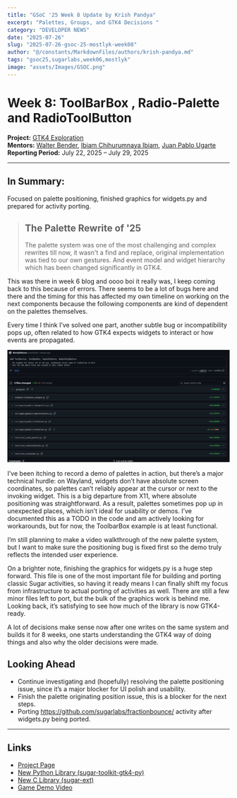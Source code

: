```yaml
---
title: "GSoC '25 Week 8 Update by Krish Pandya"
excerpt: "Palettes, Groups, and GTK4 Decisions "
category: "DEVELOPER NEWS"
date: "2025-07-26"
slug: "2025-07-26-gsoc-25-mostlyk-week08"
author: "@/constants/MarkdownFiles/authors/krish-pandya.md"
tags: "gsoc25,sugarlabs,week06,mostlyk"
image: "assets/Images/GSOC.png"
---
```



# Week 8: ToolBarBox , Radio-Palette and RadioToolButton

**Project:** [GTK4 Exploration](https://summerofcode.withgoogle.com/programs/2025/projects/rsHsYZKy)  
**Mentors:** [Walter Bender](https://github.com/walterbender), [Ibiam Chihurumnaya Ibiam](https://github.com/chimosky), [Juan Pablo Ugarte](https://github.com/xjuan)  
**Reporting Period:** July 22, 2025 – July 29, 2025

---

## In Summary:

Focused on palette positioning, finished graphics for widgets.py and prepared for activity porting.

> ## The Palette Rewrite of '25
> The palette system was one of the most challenging and complex rewrites till now, it wasn't a find and replace, original implementation was tied to our own gestures. And event model and widget hierarchy which has been changed significantly in GTK4.


This was there in week 6 blog and oooo boi it really was, I keep coming back to this because of errors. 
There seems to be a lot of bugs here and there and the timing for this has affected my own timeline on working on the next components because the following components are kind of dependent on the palettes themselves.

Every time I think I’ve solved one part, another subtle bug or incompatibility pops up, often related to how GTK4 expects widgets to interact or how events are propagated.


![Week-08-Commit](public/assets/Images/week08-mostly-commit.png)

I’ve been itching to record a demo of palettes in action, but there’s a major technical hurdle: on Wayland, widgets don’t have absolute screen coordinates, so palettes can’t reliably appear at the cursor or next to the invoking widget. This is a big departure from X11, where absolute positioning was straightforward. As a result, palettes sometimes pop up in unexpected places, which isn’t ideal for usability or demos. I’ve documented this as a TODO in the code and am actively looking for workarounds, but for now, the ToolbarBox example is at least functional.

I’m still planning to make a video walkthrough of the new palette system, but I want to make sure the positioning bug is fixed first so the demo truly reflects the intended user experience. 

On a brighter note, finishing the graphics for widgets.py is a huge step forward. This file is one of the most important file for building and porting classic Sugar activities, so having it ready means I can finally shift my focus from infrastructure to actual porting of activities as well. There are still a few minor files left to port, but the bulk of the graphics work is behind me. Looking back, it’s satisfying to see how much of the library is now GTK4-ready.


A lot of decisions make sense now after one writes on the same system and builds it for 8 weeks, one starts understanding the GTK4 way of doing things and also why the older decisions were made.

## Looking Ahead

- Continue investigating and (hopefully) resolving the palette positioning issue, since it’s a major blocker for UI polish and usability.
- Finish the palette originating position issue, this is a blocker for the next steps.
- Porting <https://github.com/sugarlabs/fractionbounce/> activity after widgets.py being ported.

---

## Links

- [Project Page](https://summerofcode.withgoogle.com/programs/2025/projects/rsHsYZKy)
- [New Python Library (sugar-toolkit-gtk4-py)](https://github.com/MostlyKIGuess/sugar-toolkit-gtk4-py)
- [New C Library (sugar-ext)](https://github.com/sugarlabs/sugar-ext)
- [Game Demo Video](https://youtu.be/B517C_LTCns)
